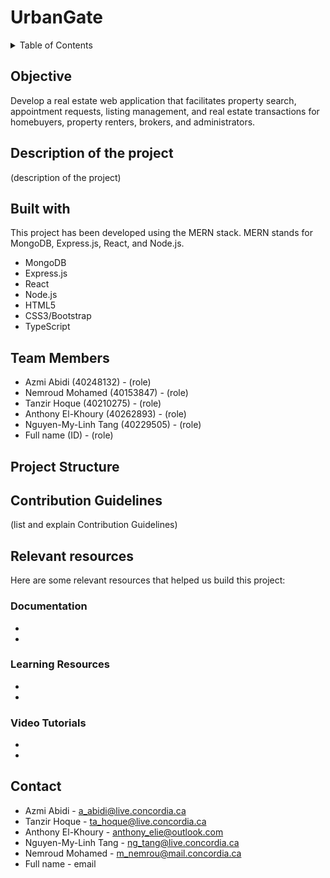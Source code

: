 # UrbanGate
<!-- 
Ideas: 
- add a "go to top" button after each section
- add logos
-->
<details>
<summary>Table of Contents</summary>
    
- [Objective](#Objective)
- [Description of the project](#description-of-the-project)
- [Built with](#built-with)
- [Team Members](#team-members)
- [Project Structure](#project-structure)
- [Contribution Guidelines](#contribution-guidelines)
- [Relevant resources](#relevant-resources)
    - [Documentation](#documentation)
    - [Learning Resources](#learning-resources)
    - [Video Tutorials](#video-tutorials)
- [Contact](#contact)
</details>

## Objective 
Develop a real estate web application that facilitates property search, appointment requests, listing management, and real estate transactions for homebuyers, property renters, brokers, and administrators.

## Description of the project
(description of the project)

## Built with
This project has been developed using the MERN stack. MERN stands for MongoDB, Express.js, React, and Node.js.
<!-- (why using this?) -->
*  MongoDB
*  Express.js
*  React
*  Node.js
*  HTML5
*  CSS3/Bootstrap
*  TypeScript

## Team Members
- Azmi Abidi (40248132) - (role)
- Nemroud Mohamed (40153847) - (role)
- Tanzir Hoque (40210275) - (role)
- Anthony El-Khoury (40262893) - (role)
- Nguyen-My-Linh Tang (40229505) - (role)
- Full name (ID) - (role)

## Project Structure

## Contribution Guidelines
(list and explain Contribution Guidelines)

## Relevant resources 
Here are some relevant resources that helped us build this project:

### Documentation
-
-
### Learning Resources
-
-
### Video Tutorials
-
-

## Contact
* Azmi Abidi - a_abidi@live.concordia.ca
* Tanzir Hoque - ta_hoque@live.concordia.ca
* Anthony El-Khoury - anthony_elie@outlook.com
* Nguyen-My-Linh Tang - ng_tang@live.concordia.ca
* Nemroud Mohamed - m_nemrou@mail.concordia.ca
* Full name - email
